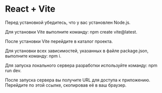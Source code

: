 # React + Vite
Перед установкой убедитесь, что у вас установлен Node.js.

Для установки Vite выполните команду: npm create vite@latest.

После установки Vite перейдите в каталог проекта.

Для установки всех зависимостей, указанных в файле package.json, выполните команду: npm i.

Для запуска локального сервера разработки используйте команду: npm run dev. 

После запуска сервера вы получите URL для доступа к приложению. Перейдите по этой ссылке, скопировав её в ваш браузер.